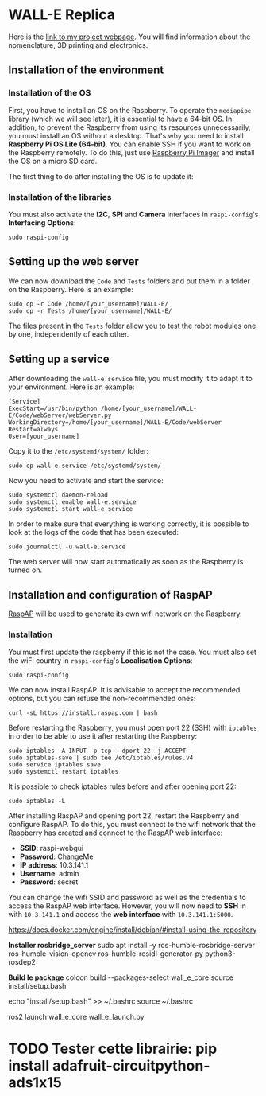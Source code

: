 # WALL-E Replica

Here is the [link to my project webpage](http://thedraill.e-monsite.com/pages/projects/wall-e-replica.html). You will find information about the nomenclature, 3D printing and electronics.

## Installation of the environment

### Installation of the OS

First, you have to install an OS on the Raspberry. To operate the ```mediapipe``` library (which we will see later), it is essential to have a 64-bit OS. In addition, to prevent the Raspberry from using its resources unnecessarily, you must install an OS without a desktop. That's why you need to install **Raspberry Pi OS Lite (64-bit)**. You can enable SSH if you want to work on the Raspberry remotely. To do this, just use [Raspberry Pi Imager](https://www.raspberrypi.com/software/) and install the OS on a micro SD card.

The first thing to do after installing the OS is to update it:

### Installation of the libraries

You must also activate the **I2C**, **SPI** and **Camera** interfaces in ```raspi-config```'s **Interfacing Options**:

```
sudo raspi-config
```

## Setting up the web server

We can now download the ```Code``` and ```Tests``` folders and put them in a folder on the Raspberry. Here is an example:

```
sudo cp -r Code /home/[your_username]/WALL-E/
sudo cp -r Tests /home/[your_username]/WALL-E/
```

The files present in the ```Tests``` folder allow you to test the robot modules one by one, independently of each other.

## Setting up a service

After downloading the ```wall-e.service``` file, you must modify it to adapt it to your environment. Here is an example:

```
[Service]
ExecStart=/usr/bin/python /home/[your_username]/WALL-E/Code/webServer/webServer.py
WorkingDirectory=/home/[your_username]/WALL-E/Code/webServer
Restart=always
User=[your_username]
```

Copy it to the ```/etc/systemd/system/``` folder:

```
sudo cp wall-e.service /etc/systemd/system/
```

Now you need to activate and start the service:

```
sudo systemctl daemon-reload
sudo systemctl enable wall-e.service
sudo systemctl start wall-e.service
```

In order to make sure that everything is working correctly, it is possible to look at the logs of the code that has been executed:

```
sudo journalctl -u wall-e.service
```

The web server will now start automatically as soon as the Raspberry is turned on.

## Installation and configuration of RaspAP

[RaspAP](https://raspap.com/) will be used to generate its own wifi network on the Raspberry.

### Installation

You must first update the raspberry if this is not the case. You must also set the wiFi country in ```raspi-config```'s **Localisation Options**:

```
sudo raspi-config
```

We can now install RaspAP. It is advisable to accept the recommended options, but you can refuse the non-recommended ones:

```
curl -sL https://install.raspap.com | bash
```

Before restarting the Raspberry, you must open port 22 (SSH) with ```iptables``` in order to be able to use it after restarting the Raspberry:

```
sudo iptables -A INPUT -p tcp --dport 22 -j ACCEPT
sudo iptables-save | sudo tee /etc/iptables/rules.v4
sudo service iptables save
sudo systemctl restart iptables
```

It is possible to check iptables rules before and after opening port 22:

```
sudo iptables -L
```

After installing RaspAP and opening port 22, restart the Raspberry and configure RaspAP. To do this, you must connect to the wifi network that the Raspberry has created and connect to the RaspAP web interface:

- **SSID**: raspi-webgui
- **Password**: ChangeMe
- **IP address**: 10.3.141.1
- **Username**: admin
- **Password**: secret

You can change the wifi SSID and password as well as the credentials to access the RaspAP web interface. However, you will now need to **SSH** in with ```10.3.141.1``` and access the **web interface** with ```10.3.141.1:5000```.






https://docs.docker.com/engine/install/debian/#install-using-the-repository

**Installer rosbridge_server**
sudo apt install -y ros-humble-rosbridge-server ros-humble-vision-opencv ros-humble-rosidl-generator-py python3-rosdep2

**Build le package**
colcon build --packages-select wall_e_core
source install/setup.bash

echo "install/setup.bash" >> ~/.bashrc
source ~/.bashrc

ros2 launch wall_e_core wall_e_launch.py

# TODO Tester cette librairie:  pip install adafruit-circuitpython-ads1x15